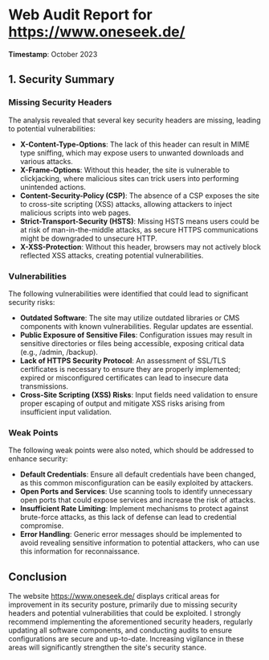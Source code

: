 # Web Audit Report for https://www.oneseek.de/  
**Timestamp**: October 2023  

## 1. Security Summary

### Missing Security Headers
The analysis revealed that several key security headers are missing, leading to potential vulnerabilities:

- **X-Content-Type-Options**: The lack of this header can result in MIME type sniffing, which may expose users to unwanted downloads and various attacks.
- **X-Frame-Options**: Without this header, the site is vulnerable to clickjacking, where malicious sites can trick users into performing unintended actions.
- **Content-Security-Policy (CSP)**: The absence of a CSP exposes the site to cross-site scripting (XSS) attacks, allowing attackers to inject malicious scripts into web pages.
- **Strict-Transport-Security (HSTS)**: Missing HSTS means users could be at risk of man-in-the-middle attacks, as secure HTTPS communications might be downgraded to unsecure HTTP.
- **X-XSS-Protection**: Without this header, browsers may not actively block reflected XSS attacks, creating potential vulnerabilities.

### Vulnerabilities
The following vulnerabilities were identified that could lead to significant security risks:

- **Outdated Software**: The site may utilize outdated libraries or CMS components with known vulnerabilities. Regular updates are essential.
- **Public Exposure of Sensitive Files**: Configuration issues may result in sensitive directories or files being accessible, exposing critical data (e.g., /admin, /backup).
- **Lack of HTTPS Security Protocol**: An assessment of SSL/TLS certificates is necessary to ensure they are properly implemented; expired or misconfigured certificates can lead to insecure data transmissions.
- **Cross-Site Scripting (XSS) Risks**: Input fields need validation to ensure proper escaping of output and mitigate XSS risks arising from insufficient input validation.

### Weak Points
The following weak points were also noted, which should be addressed to enhance security:

- **Default Credentials**: Ensure all default credentials have been changed, as this common misconfiguration can be easily exploited by attackers.
- **Open Ports and Services**: Use scanning tools to identify unnecessary open ports that could expose services and increase the risk of attacks.
- **Insufficient Rate Limiting**: Implement mechanisms to protect against brute-force attacks, as this lack of defense can lead to credential compromise.
- **Error Handling**: Generic error messages should be implemented to avoid revealing sensitive information to potential attackers, who can use this information for reconnaissance.

## Conclusion  
The website https://www.oneseek.de/ displays critical areas for improvement in its security posture, primarily due to missing security headers and potential vulnerabilities that could be exploited. I strongly recommend implementing the aforementioned security headers, regularly updating all software components, and conducting audits to ensure configurations are secure and up-to-date. Increasing vigilance in these areas will significantly strengthen the site's security stance.
